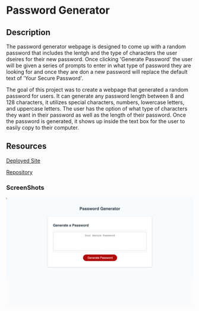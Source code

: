 # Password Generator

## Description

The password generator webpage is designed to come up with a random password that includes the lentgh and the type of characters the user dseires for their new password. Once clicking 'Generate Password' the user will be given a series of prompts to enter in what type of password they are looking for and once they are don a new password will replace the default text of 'Your Secure Password'.

The goal of this project was to create a webpage that generated a random password for users. It can generate any password length between 8 and 128 characters, it utilizes special characters, numbers, lowercase letters, and uppercase letters. The user has the option of what type of characters they want in their password as well as the length of their password. Once the password is generated, it shows up inside the text box for the user to easily copy to their computer.



## Resources

[Deployed Site](https://cdgonzo23.github.io/password-generator/)

[Repository](https://github.com/cdgonzo23/password-generator)

### ScreenShots
![Screenshot](./images/Screenshot.png)